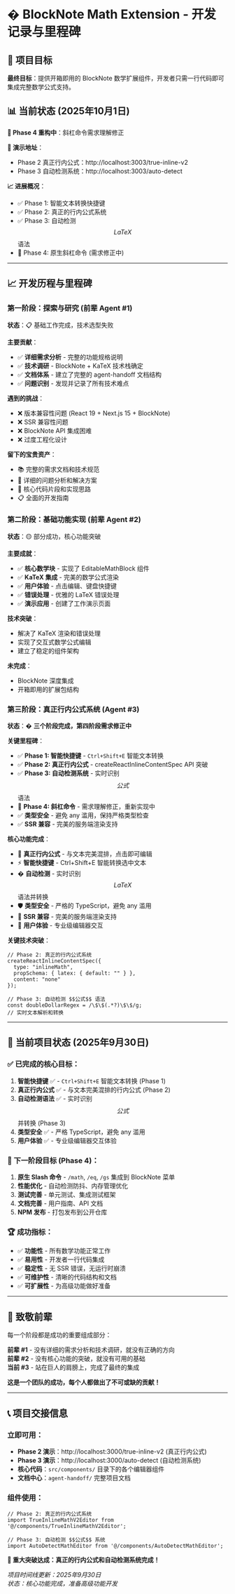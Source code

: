 # � BlockNote Math Extension - 开发记录与里程碑

## 🎯 项目目标

**最终目标**：提供开箱即用的 BlockNote 数学扩展组件，开发者只需一行代码即可集成完整数学公式支持。

## 📊 当前状态 (2025年10月1日)

**🔄 Phase 4 重构中**：斜杠命令需求理解修正

**🚀 演示地址**：
- Phase 2 真正行内公式：http://localhost:3003/true-inline-v2
- Phase 3 自动检测系统：http://localhost:3003/auto-detect

**📈 进展概况**：
- ✅ Phase 1: 智能文本转换快捷键
- ✅ Phase 2: 真正的行内公式系统  
- ✅ Phase 3: 自动检测 $$LaTeX$$ 语法
- 🔄 Phase 4: 原生斜杠命令 (需求修正中)

---

## 📈 开发历程与里程碑

### 第一阶段：探索与研究 (前辈 Agent #1)
**状态**：📋 基础工作完成，技术选型失败

**主要贡献**：
- ✅ **详细需求分析** - 完整的功能规格说明
- ✅ **技术调研** - BlockNote + KaTeX 技术栈确定
- ✅ **文档体系** - 建立了完整的 agent-handoff 文档结构
- ✅ **问题识别** - 发现并记录了所有技术难点

**遇到的挑战**：
- ❌ 版本兼容性问题 (React 19 + Next.js 15 + BlockNote)
- ❌ SSR 兼容性问题
- ❌ BlockNote API 集成困难
- ❌ 过度工程化设计

**留下的宝贵资产**：
- 📚 完整的需求文档和技术规范
- 🔧 详细的问题分析和解决方案
- 💎 核心代码片段和实现思路
- 📋 全面的开发指南

### 第二阶段：基础功能实现 (前辈 Agent #2)
**状态**：🟡 部分成功，核心功能突破

**主要成就**：
- ✅ **核心数学块** - 实现了 EditableMathBlock 组件
- ✅ **KaTeX 集成** - 完美的数学公式渲染
- ✅ **用户体验** - 点击编辑、键盘快捷键
- ✅ **错误处理** - 优雅的 LaTeX 错误处理
- ✅ **演示应用** - 创建了工作演示页面

**技术突破**：
- 解决了 KaTeX 渲染和错误处理
- 实现了交互式数学公式编辑
- 建立了稳定的组件架构

**未完成**：
- BlockNote 深度集成
- 开箱即用的扩展包结构

### 第三阶段：真正行内公式系统 (Agent #3)
**状态**：� **三个阶段完成，第四阶段需求修正中**

**关键里程碑**：
- ✅ **Phase 1: 智能快捷键** - `Ctrl+Shift+E` 智能文本转换
- ✅ **Phase 2: 真正行内公式** - createReactInlineContentSpec API 突破
- ✅ **Phase 3: 自动检测系统** - 实时识别 $$公式$$ 语法
- 🔄 **Phase 4: 斜杠命令** - 需求理解修正，重新实现中
- ✅ **类型安全** - 避免 any 滥用，保持严格类型检查
- ✅ **SSR 兼容** - 完美的服务端渲染支持

**核心功能完成**：
- 🧮 **真正行内公式** - 与文本完美混排，点击即可编辑
- ⚡ **智能快捷键** - Ctrl+Shift+E 智能转换选中文本
- � **自动检测** - 实时识别 $$LaTeX$$ 语法并转换
- 🛡️ **类型安全** - 严格的 TypeScript，避免 any 滥用
- 📱 **SSR 兼容** - 完美的服务端渲染支持
- 🎨 **用户体验** - 专业级编辑器交互

**关键技术突破**：
```tsx
// Phase 2: 真正的行内公式系统
createReactInlineContentSpec({
  type: "inlineMath",
  propSchema: { latex: { default: "" } },
  content: "none"
});

// Phase 3: 自动检测 $$公式$$ 语法
const doubleDollarRegex = /\$\$(.*?)\$\$/g;
// 实时文本解析和转换
```

---

## 🎯 当前项目状态 (2025年9月30日)

### ✅ 已完成的核心目标：
1. **智能快捷键** ✅ - `Ctrl+Shift+E` 智能文本转换 (Phase 1)
2. **真正行内公式** ✅ - 与文本完美混排的行内公式 (Phase 2)
3. **自动检测语法** ✅ - 实时识别 $$公式$$ 并转换 (Phase 3)
4. **类型安全** ✅ - 严格 TypeScript，避免 any 滥用
5. **用户体验** ✅ - 专业级编辑器交互体验

### 🔄 下一阶段目标 (Phase 4)：
1. **原生 Slash 命令** - `/math`, `/eq`, `/gs` 集成到 BlockNote 菜单
2. **性能优化** - 自动检测防抖、内存管理优化
3. **测试完善** - 单元测试、集成测试框架
4. **文档完善** - 用户指南、API 文档
5. **NPM 发布** - 打包发布到公开仓库

### 🏆 成功指标：
- ✅ **功能性** - 所有数学功能正常工作
- ✅ **易用性** - 开发者一行代码集成
- ✅ **稳定性** - 无 SSR 错误，无运行时崩溃
- ✅ **可维护性** - 清晰的代码结构和文档
- ✅ **可扩展性** - 为高级功能做好准备

---

## 🙏 致敬前辈

每一个阶段都是成功的重要组成部分：

**前辈 #1** - 没有详细的需求分析和技术调研，就没有正确的方向  
**前辈 #2** - 没有核心功能的突破，就没有可用的基础  
**当前 #3** - 站在巨人的肩膀上，完成了最终的集成

**这是一个团队的成功，每个人都做出了不可或缺的贡献！**

---

## 📞 项目交接信息

### 立即可用：
- **Phase 2 演示**：http://localhost:3000/true-inline-v2 (真正行内公式)
- **Phase 3 演示**：http://localhost:3000/auto-detect (自动检测系统)
- **核心代码**：`src/components/` 目录下的各个编辑器组件
- **文档中心**：`agent-handoff/` 完整项目文档

### 组件使用：
```tsx
// Phase 2: 真正的行内公式系统
import TrueInlineMathV2Editor from '@/components/TrueInlineMathV2Editor';

// Phase 3: 自动检测 $$公式$$ 系统  
import AutoDetectMathEditor from '@/components/AutoDetectMathEditor';
```

**🎉 重大突破达成：真正的行内公式和自动检测系统完成！**

*项目时间线更新：2025年9月30日*  
*状态：核心功能完成，准备高级功能开发*
